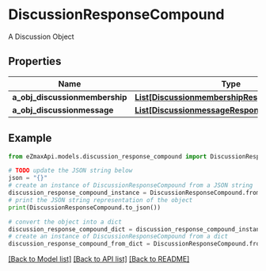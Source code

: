 # DiscussionResponseCompound

A Discussion Object

## Properties

Name | Type | Description | Notes
------------ | ------------- | ------------- | -------------
**a_obj_discussionmembership** | [**List[DiscussionmembershipResponseCompound]**](DiscussionmembershipResponseCompound.md) |  | 
**a_obj_discussionmessage** | [**List[DiscussionmessageResponseCompound]**](DiscussionmessageResponseCompound.md) |  | 

## Example

```python
from eZmaxApi.models.discussion_response_compound import DiscussionResponseCompound

# TODO update the JSON string below
json = "{}"
# create an instance of DiscussionResponseCompound from a JSON string
discussion_response_compound_instance = DiscussionResponseCompound.from_json(json)
# print the JSON string representation of the object
print(DiscussionResponseCompound.to_json())

# convert the object into a dict
discussion_response_compound_dict = discussion_response_compound_instance.to_dict()
# create an instance of DiscussionResponseCompound from a dict
discussion_response_compound_from_dict = DiscussionResponseCompound.from_dict(discussion_response_compound_dict)
```
[[Back to Model list]](../README.md#documentation-for-models) [[Back to API list]](../README.md#documentation-for-api-endpoints) [[Back to README]](../README.md)


